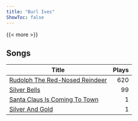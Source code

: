 ```yaml
---
title: "Burl Ives"
ShowToc: false
---
```


{{< more >}}

## Songs
Title | Plays 
----- | -----: 
[Rudolph The Red-Nosed Reindeer](/songs/rudolph-the-red-nosed-reindeer) | 620
[Silver Bells](/songs/silver-bells) | 99
[Santa Claus Is Coming To Town](/songs/santa-claus-is-coming-to-town) | 1
[Silver And Gold](/songs/silver-and-gold) | 1

